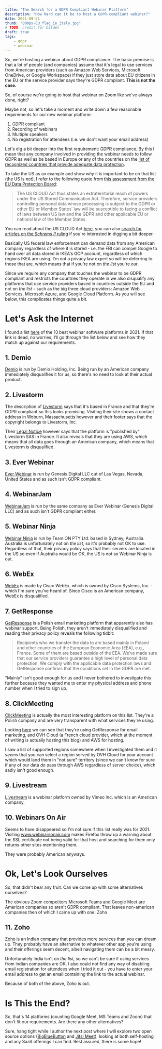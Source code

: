 ```yaml
---
title: "The Search for a GDPR Compliant Webinar Platform"
description: "How hard can it be to host a GDPR-compliant webinar?"
date: 2021-09-21
thumb: "800px-EU_flag_in_Italy.jpg"
# TODO: credit för bilden
draft: true
tags: 
    - gdpr
    - webinar
---
```

So, we're hosting a webinar about GDPR compliance. The basic premise is that a lot of people (and companies) assume that
it's legal to use services from American providers (such as Amazon Web Services, Microsoft OneDrive, or
Google Workspace) if they just store data about EU citizens in the EU or the service provider says they're
GDPR compliant. **This is not the case.**

So, of course we're going to host that webinar on Zoom like we've always done, right?

Maybe not, so let's take a moment and write down a few reasonable requirements for our new webinar platform:

1. GDPR compliant
2. Recording of webinars
3. Multiple speakers
4. No registration for attendees (i.e. we don't want your email address)

Let's dig a bit deeper into the first requirement: GDPR compliance. By this I mean that any company involved in providing
the webinar needs to follow GDPR as well as be based in Europe or any of the countries on the
[list of recognized countries that provide adequate data protection](
https://ec.europa.eu/info/law/law-topic/data-protection/international-dimension-data-protection/adequacy-decisions_en).

To take the US as an example and show _why_ it is important to be on that list (the US is _not_), I refer to the following
quote from [this assessment from the EU Data Protection Board](
https://edpb.europa.eu/sites/default/files/files/file2/edpb_edps_joint_response_us_cloudact_annex.pdf):

> The US CLOUD Act thus states an extraterritorial reach of powers under the US Stored
Communication  Act.  Therefore,  service  providers  controlling  personal  data  whose  processing  is
subject to the GDPR or other EU or Member States’ law will be susceptible to facing a conflict of
laws between US law and the GDPR and other applicable EU or national law of the Member States.

You can read about the US CLOUD Act [here](https://en.wikipedia.org/wiki/CLOUD_Act), you can also [search for articles
on the _Schrems II_ ruling](https://www.qwant.com/?q=schrems+II+GDPR&t=web) if you're interested in digging a bit deeper.

Basically US federal law enforcement can demand data from any American company regardless of where it is stored - i.e.
the FBI can compel Google to hand over all data stored in IKEA's GCP account, regardless of which regions IKEA are
using. I'm not a privacy law expert so will be deferring to those that are, which means that if you're not on _the list_
you're _out_.

Since we require any company that touches the webinar to be GDPR compliant and restricts the countries they operate in
we also disqualify any platforms that use service providers based in countries outside the EU and not on _the list_ -
such as the big three cloud providers: Amazon Web Services, Microsoft Azure, and Google Cloud Platform. As you will see
below, this complicates things quite a bit.

# Let's Ask the Internet
I found a list [here](https://www.ventureharbour.com/webinar-software-10-best-webinar-platforms-compared/) of the 10 best
webinar software platforms in 2021. If that link is dead, no worries, I'll go through the list below and see how they 
match up against our requirements.

## 1. Demio
[Demio](https://www.demio.com) is run by Demio Holding, Inc. Being run by an American company immediately disqualifies
it for us, so there's no need to look at their actual product.

## 2. Livestorm
The description of [Livestorm](https://livestorm.co) says that it's based in France and that they're GDPR compliant so
this looks promising. Visiting their site shows a contact address in Woburn, Massachusetts however and their footer says
that the copyright belongs to Livestorm, Inc.

Their [Legal Notice](https://livestorm.co/legal-notice) however says that the platform is "published by" Livestorm SAS
in France. It also reveals that they are using AWS, which means that all data goes through an American company,
which means that Livestorm is disqualified.

## 3. Ever Webinar
[Ever Webinar](https://www.everwebinar.com) is run by Genesis Digital LLC out of Las Vegas, Nevada, United States and
as such isn't GDPR compliant.

## 4. WebinarJam
[WebinarJam](https://www.webinarjam.com) is run by the same company as Ever Webinar (Genesis Digital LLC) and as such
isn't GDPR compliant either.

## 5. Webinar Ninja
[Webinar Ninja](https://webinarninja.com) is run by Team ON PTY Ltd. based in Sydney, Australia. Australia is
unfortunately not on _the list_, so it's probably not OK to use. Regardless of that, their privacy policy says that
their servers are located in the US so even if Australia would be OK, the US is not so Webinar Ninja is out.

## 6. WebEx
[WebEx](https://www.webex.com) is made by Cisco WebEx, which is owned by Cisco Systems, Inc. - which I'm sure you've
heard of. Since Cisco is an American company, WebEx is disqualified.

## 7. GetResponse
[GetResponse](https://www.getresponse.com) is a Polish email marketing platform that apparently also has webinar support.
Being Polish, they aren't immediately disqualified and reading their privacy policy reveals the following tidbit:

> Recipients who we transfer the data to are based mainly in Poland and other countries of the European Economic Area
> (EEA), e.g., France. Some of them are based outside of the EEA. We’ve made sure that our service providers guarantee a
> high level of personal data protection. We comply with the applicable data protection laws and GetResponse confirms
> that the conditions set in the GDPR are met. 

"Mainly" isn't good enough for us and I never bothered to investigate this further because they wanted me to enter my
physical address and phone number when I tried to sign up.

## 8. ClickMeeting
[ClickMeeting](https://clickmeeting.com) is actually the most interesting platform on this list. They're a Polish company
and are very transparent with what services they're using.

Looking [here](https://knowledge.clickmeeting.com/uploads/2020/06/2020.09.Sub-contractros_list_EN.pdf) we can see that
they're using GetResponse for email marketing, and OVH Cloud (a French cloud provider, which at the moment of writing is
actually hosting this blog) and AWS for hosting. 

I saw a list of supported regions somewhere when I investigated them and it *seems* that you can select a region served
by OVH Cloud for your account which would land them in "not sure" territory (since we can't know for sure if any of our
data _do_ pass through AWS regardless of server choice), which sadly isn't good enough.

## 9. Livestream
[Livestream](https://livestream.com) is a webinar platform owned by Vimeo Inc. which is an American company.

## 10. Webinars On Air
Seems to have disappeared so I'm not sure if this list really was for 2021. Visiting www.webinarsonair.com makes Firefox
throw up a warning about the SSL certificate not being valid for that host and searching for them only returns other
sites mentioning them.

They were probably American anyways.

# Ok, Let's Look Ourselves
So, that didn't bear any fruit. Can we come up with some alternatives ourselves?

The obvious Zoom competitors Microsoft Teams and Google Meet are American companies so aren't GDPR compliant. That
leaves non-american companies then of which I came up with one: Zoho

## 11. Zoho
[Zoho](https://www.zoho.com) is an Indian company that provides more services than you can dream up. They probably have
an alternative to whatever other app you're using and their offerings seem decent, albeit navigating them can be a bit
messy.

Unfortunately India isn't on _the list_, so we can't be sure if using services from Indian companies are OK. I also
could not find any way of disabling email registration for attendees when I tried it out - you have to enter your email
address to get an email containing the link to the actual webinar.

Because of both of the above, Zoho is out.

# Is This the End?
So, that's 14 platforms (counting Google Meet, MS Teams and Zoom) that don't fit our requirements. Are there any other
alternatives?

Sure, hang tight while I author the next post where I will explore two open source options ([BigBlueButton](
https://bigbluebutton.org/) and [Jitsi Meet](https://meet.jit.si/)), looking at both self-hosting and any SaaS offerings
I can find. Rest assured, there is some hope!
